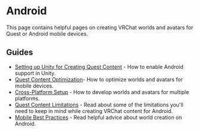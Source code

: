 # Android

This page contains helpful pages on creating VRChat worlds and avatars for Quest or Android mobile devices.

## Guides
- [Setting up Unity for Creating Quest Content](/creators.vrchat.com/platforms/android/setting-up-unity-for-creating-quest-content) - How to enable Android support in Unity.
- [Quest Content Optimization](/creators.vrchat.com/platforms/android/quest-content-optimization)- How to optimize worlds and avatars for mobile devices.
- [Cross-Platform Setup](/creators.vrchat.com/platforms/android/cross-platform-setup) - How to develop worlds and avatars for multiple platforms.
- [Quest Content Limitations](/creators.vrchat.com/platforms/android/quest-content-limitations) - Read about some of the limitations you'll need to keep in mind while creating VRChat content for Android.
- [Mobile Best Practices](/creators.vrchat.com/platforms/android/android-best-practices) - Read helpful advice about world creation on Android.